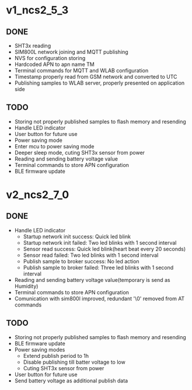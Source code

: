 # v1_ncs2_5_3

## DONE
* SHT3x reading
* SIM800L network joining and MQTT publishing
* NVS for configuration storing
* Hardcoded APN to apn name TM
* Terminal commands for MQTT and WLAB configuration
* Timestamp properly read from GSM network and converted to UTC
* Publishing samples to WLAB server, properly presented on application side

## TODO
* Storing not properly published samples to flash memory and resending
* Handle LED indicator
* User button for future use
* Power saving mode
* Enter mcu to power saving mode
* Deeper sleep mode, cuting SHT3x sensor from power
* Reading and sending battery voltage value
* Terminal commands to store APN configuration
* BLE firmware update

# v2_ncs2_7_0

## DONE
* Handle LED indicator
  * Startup network init success: Quick led blink
  * Startup network init failed: Two led blinks with 1 second interval
  * Sensor read success: Quick led blink(heart beat every 20 seconds)
  * Sensor read failed: Two led blinks with 1 second interval
  * Publish sample to broker success: No led action
  * Publish sample to broker failed: Three led blinks with 1 second interval
* Reading and sending battery voltage value(temporary is send as Humidity)
* Terminal commands to store APN configuration
* Comunication with sim800l improved, redundant '\0' removed from AT commands

## TODO
* Storing not properly published samples to flash memory and resending
* BLE firmware update
* Power saving modes
  * Extend publish period to 1h
  * Disable publishing till batter voltage to low
  * Cuting SHT3x sensor from power
* User button for future use
* Send battery voltage as additional publish data
